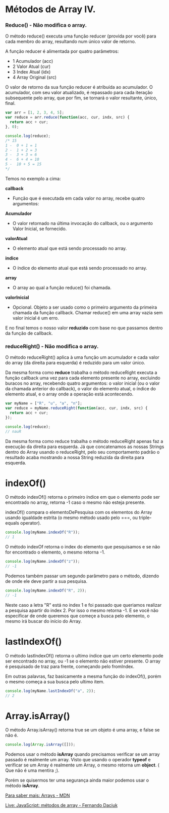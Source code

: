 # Métodos de Array IV.

### Reduce() - Não modifica o array.

O método reduce() executa uma função reducer (provida por você) para cada membro do array, resultando num único valor de retorno.

A função reducer é alimentada por quatro parâmetros:

- 1 Acumulador (acc)
- 2 Valor Atual (cur)
- 3 Index Atual (idx)
- 4 Array Original (src)

O valor de retorno da sua função reducer é atribuída ao acumulador. O acumulador, com seu valor atualizado, é repassado para cada iteração subsequente pelo array, que por fim, se tornará o valor resultante, único, final.

```js
var arr = [1, 2, 3, 4, 5];
var reduce = arr.reduce(function(acc, cur, indx, src) {
  return acc + cur;
}, 0);

console.log(reduce);
/* 15
1 -  0 + 1 = 1
2 -  1 + 2 = 3
3 -  3 + 3 = 6
4 -  6 + 4 = 10
5 -  10 + 5 = 15 
*/
```

Temos no exemplo a cima:

**callback**

- Função que é executada em cada valor no array, recebe quatro argumentos:

**Acumulador**

- O valor retornado na última invocação do callback, ou o argumento Valor Inicial, se fornecido.

**valorAtual**

- O elemento atual que está sendo processado no array.

**indice**

- O índice do elemento atual que está sendo processado no array.

**array**

- O array ao qual a função reduce() foi chamada.

**valorInicial**

- Opcional. Objeto a ser usado como o primeiro argumento da primeira chamada da função callback. Chamar reduce() em uma array vazia sem valor inicial é um erro.

E no final temos o nosso valor **reduzido** com base no que passamos dentro da função de callback.

### reduceRight() - Não modifica o array.

O método reduceRight() aplica à uma função um acumulador e cada valor do array (da direita para esquerda) é reduzido para um valor único.

Da mesma forma como **reduce** trabalha o método reduceRight executa a função callback uma vez para cada elemento presente no array, excluindo buracos no array, recebendo quatro argumentos: o valor inicial (ou o valor da chamada anterior do callback), o valor do elemento atual, o índice do elemento atual, e o array onde a operação está acontecendo.

```js
var myName = ["R", "u", "a", "n"];
var reduce = myName.reduceRight(function(acc, cur, indx, src) {
  return acc + cur;
});

console.log(reduce);
// nauR
```

Da mesma forma como reduce trabalha o método reduceRight apenas faz a execução da direita para esquerda. Já que concatenamos as nossas Strings dentro do Array usando o reduceRight, pelo seu comportamento padrão o resultado acaba mostrando a nossa String reduzida da direita para esquerda.

# indexOf()

O método indexOf() retorna o primeiro índice em que o elemento pode ser encontrado no array, retorna -1 caso o mesmo não esteja presente.

indexOf() compara o elementoDePesquisa com os elementos do Array usando igualdade estrita (o mesmo método usado pelo ===, ou triple-equals operator).

```js
console.log(myName.indexOf("R"));
// 1
```

O método indexOf retorna o index do elemento que pesquisamos e se não for encontrado o elemento, o mesmo retorna -1.

```js
console.log(myName.indexOf("z"));
// -1
```

Podemos também passar um segundo parâmetro para o método, dizendo de onde ele deve partir a sua pesquisa.

```js
console.log(myName.indexOf("R", 2));
// -1
```

Neste caso a letra "R" está no index 1 e foi passado que queriamos realizar a pesquisa apartir do index 2. Por isso o mesmo retorna -1. E se você não especificar de onde queremos que começe a busca pelo elemento, o mesmo irá buscar do início do Array.

# lastIndexOf()

O método lastIndexOf() retorna o ultimo índice que um certo elemento pode ser encontrado no array, ou -1 se o elemento não estiver presente. O array é pesquisado de traz para frente, começando pelo fromIndex.

Em outras palavras, faz basicamente a mesma função do indexOf(), porém o mesmo começa a sua busca pelo ultimo item.

```js
console.log(myName.lastIndexOf("a", 2));
// 2
```

# Array.isArray()

O método Array.isArray() retorna true se um objeto é uma array, e false se não é.

```js
console.log(Array.isArray([]));
```

Podemos usar o método **isArray** quando precisamos verificar se um array passado é realmente um array. Visto que usando o operador **typeof** e verificar se um Array é realmente um Array, o mesmo retorna um **object**. ( Que não é uma mentira ;).

Porém se quisermos ter uma segurança ainda maior podemos usar o método **isArray**.

[Para saber mais: Arrays - MDN](https://developer.mozilla.org/pt-BR/docs/Web/JavaScript/Reference/Global_Objects/Array)

[Live: JavaScript: métodos de array - Fernando Daciuk](https://www.youtube.com/watch?v=GDZswgpSYQg)
